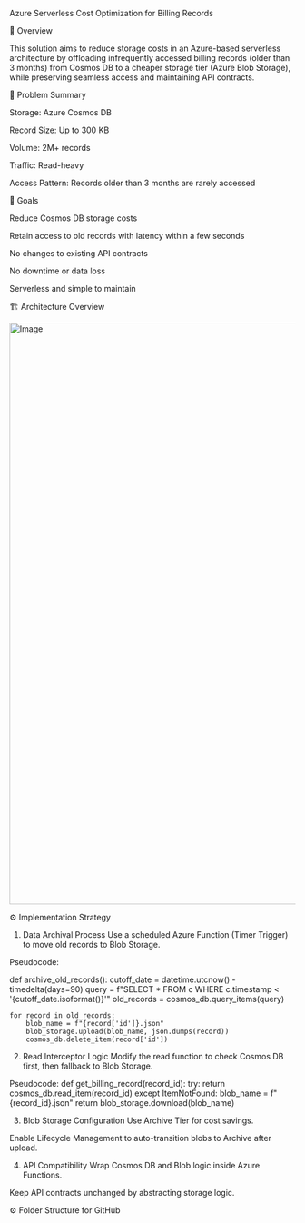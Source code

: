 Azure Serverless Cost Optimization for Billing Records

📘 Overview

This solution aims to reduce storage costs in an Azure-based serverless architecture by offloading infrequently accessed billing records (older than 3 months) from Cosmos DB to a cheaper storage tier (Azure Blob Storage), while preserving seamless access and maintaining API contracts.

🧩 Problem Summary

Storage: Azure Cosmos DB

Record Size: Up to 300 KB

Volume: 2M+ records

Traffic: Read-heavy

Access Pattern: Records older than 3 months are rarely accessed

🎯 Goals

Reduce Cosmos DB storage costs

Retain access to old records with latency within a few seconds

No changes to existing API contracts

No downtime or data loss

Serverless and simple to maintain

🏗️ Architecture Overview

<img width="1536" height="1024" alt="Image" src="https://github.com/user-attachments/assets/2da92897-42ce-44d9-823a-078f710dde45" />

⚙️ Implementation Strategy
1. Data Archival Process
Use a scheduled Azure Function (Timer Trigger) to move old records to Blob Storage.

Pseudocode:

def archive_old_records():
    cutoff_date = datetime.utcnow() - timedelta(days=90)
    query = f"SELECT * FROM c WHERE c.timestamp < '{cutoff_date.isoformat()}'"
    old_records = cosmos_db.query_items(query)

    for record in old_records:
        blob_name = f"{record['id']}.json"
        blob_storage.upload(blob_name, json.dumps(record))
        cosmos_db.delete_item(record['id'])

2. Read Interceptor Logic
Modify the read function to check Cosmos DB first, then fallback to Blob Storage.

Pseudocode:
def get_billing_record(record_id):
    try:
        return cosmos_db.read_item(record_id)
    except ItemNotFound:
        blob_name = f"{record_id}.json"
        return blob_storage.download(blob_name)

3. Blob Storage Configuration
Use Archive Tier for cost savings.

Enable Lifecycle Management to auto-transition blobs to Archive after upload.

4. API Compatibility
Wrap Cosmos DB and Blob logic inside Azure Functions.

Keep API contracts unchanged by abstracting storage logic.

⚙️ Folder Structure for GitHub




